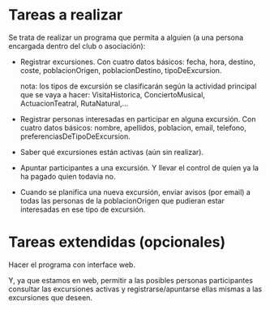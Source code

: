 # Tareas a realizar

Se trata de realizar un programa que permita a alguien (a una persona encargada dentro del club o asociación):

- Registrar excursiones. Con cuatro datos básicos: fecha, hora, destino, coste, poblacionOrigen, poblacionDestino, tipoDeExcursion.

    nota: los tipos de excursión se clasificarán según la actividad principal que se vaya a hacer: VisitaHistorica, ConciertoMusical, ActuacionTeatral, RutaNatural,... 

- Registrar personas interesadas en participar en alguna excursión. Con cuatro datos básicos: nombre, apellidos, poblacion, email, telefono, preferenciasDeTipoDeExcursion.

- Saber qué excursiones están activas (aún sin realizar).

- Apuntar participantes a una excursión. Y llevar el control de quien ya la ha pagado quien todavia no.

- Cuando se planifica una nueva excursión, enviar avisos (por email) a todas las personas de la poblacionOrigen que pudieran estar interesadas en ese tipo de excursión.


# Tareas extendidas (opcionales)

Hacer el programa con interface web.

Y, ya que estamos en web, permitir a las posibles personas participantes consultar las excursiones activas y registrarse/apuntarse ellas mismas a las excursiones que deseen.

